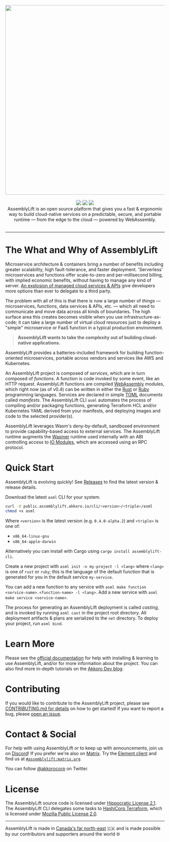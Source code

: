 <p align="center">
  <img width="600" src="./docs/AssemblyLift_logo.png"/>
  <br/>
  <br/>
  <img src="https://github.com/akkoro/assemblylift/workflows/AssemblyLift%20CI/badge.svg"/>
  <img src="https://img.shields.io/crates/v/assemblylift-cli"/>
  <img src="https://img.shields.io/discord/901946190667595786"/>
  <br/>
  AssemblyLift is an open source platform that gives you a fast & ergonomic way to build cloud-native services on a predictable, 
secure, and portable runtime &mdash; from the edge to the cloud &mdash; powered by WebAssembly.
  <br/>
  <br/>
</p>

-----

# The What and Why of AssemblyLift

Microservice architecture & containers bring a number of benefits including greater scalability, high fault-tolerance, 
and faster deployment. 'Serverless' microservices and functions offer scale-to-zero and per-millisecond billing, with 
implied economic benefits, without having to manage any kind of server. [An explosion of managed cloud services & APIs](https://landscape.cncf.io/) 
give developers more options than ever to delegate to a third party.

The problem with all of this is that there is now a large number of _things_ &mdash; microservices, functions, data services & APIs, etc. 
&mdash; which all need to communicate and move data across all kinds of boundaries. The high surface area this creates becomes 
visible when you use infrastructure-as-code; it can take a large number of virtual cloud resources just to deploy a "simple"
microservice or FaaS function in a typical production environment.

>**AssemblyLift wants to take the complexity out of building cloud-native applications.**

AssemblyLift provides a batteries-included framework for building function-oriented microservices, portable across vendors 
and services like AWS and Kubernetes.

An AssemblyLift project is composed of _services_, which are in turn composed of _functions_. A function is code invoked by 
some event, like an HTTP request. AssemblyLift functions are compiled [WebAssembly](https://webassembly.org/) modules, which
right now (as of v0.4) can be written in either the [Rust](https://rust-lang.org) or [Ruby](https://ruby-lang.org) programming 
languages. Services are declared in simple [TOML](https://toml.io) documents called _manifests_. The AssemblyLift CLI `asml` 
automates the process of compiling and/or packaging functions, generating Terraform HCL and/or Kubernetes YAML derived from 
your manifests, and deploying images and code to the selected provider(s).

AssemblyLift leverages Wasm's deny-by-default, sandboxed environment to provide capability-based access to external services.
The AssemblyLift runtime augments the [Wasmer](https://wasmer.io) runtime used internally with an ABI controlling access to 
[IO Modules](https://docs.assemblylift.akkoro.io/learn-assemblylift/io-modules), which are accessed using an RPC protocol.

# Quick Start

AssemblyLift is evolving quickly! See [Releases](https://github.com/akkoro/assemblylift/releases) to find the latest 
version & release details.

Download the latest `asml` CLI for your system.
```bash
curl -O public.assemblylift.akkoro.io/cli/<version>/<triple>/asml
chmod +x asml
```
Where `<version>` is the latest version (e.g. `0.4.0-alpha.2`) and `<triple>` is one of:
 - `x86_64-linux-gnu`
 - `x86_64-apple-darwin`

Alternatively you can install with Cargo using `cargo install assemblylift-cli`.

Create a new project with `asml init -n my-project -l <lang>` where `<lang>` is one of `rust` or `ruby`; this is the language 
of the default function that is generated for you in the default service `my-service`. 

You can add a new function to any service with `asml make function <service-name>.<function-name> -l <lang>`. 
Add a new service with `asml make service <service-name>`.

The process for generating an AssemblyLift deployment is called _casting_, and is invoked by running `asml cast` in the 
project root directory. All deployment artifacts & plans are serialized to the `net` directory. To deploy your project, 
run `asml bind`.

# Learn More

Please see the [official documentation](https://docs.assemblylift.akkoro.io) for help with installing & learning to use 
AssemblyLift, and/or for more information about the project.
You can also find more in-depth tutorials on the [Akkoro Dev blog](https://dev.to/akkoro).

# Contributing

If you would like to contribute to the AssemblyLift project, please see [CONTRIBUTING.md for details](CONTRIBUTING.md) 
on how to get started! If you want to report a bug, please [open an issue](https://github.com/akkoro/assemblylift/issues/new?labels=bug).

# Contact & Social

For help with using AssemblyLift or to keep up with announcements, join us on [Discord](https://discord.gg/pVSCqYgra3)!
If you prefer we're also on [Matrix](https://matrix.org). Try the [Element client](https://element.io/) and find us at [`#assemblylift:matrix.org`](https://app.element.io/#/room/#assemblylift:matrix.org).

You can follow [@akkorocorp](https://twitter.com/akkorocorp/) on Twitter.

# License

The AssemblyLift source code is licensed under [Hippocratic License 2.1](/LICENSE.md).  
The AssemblyLift CLI delegates some tasks to [HashiCorp Terraform](https://terraform.io), which is licensed under [Mozilla Public License 2.0](https://www.mozilla.org/en-US/MPL/2.0/).

-----

AssemblyLift is made in [Canada's far north-east](https://en.wikipedia.org/wiki/Newfoundland_and_Labrador) 🇨🇦 and is made possible by 
our contributors and supporters around the world 🌐
